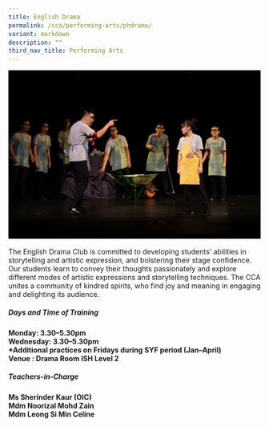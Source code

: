 ```yaml
---
title: English Drama
permalink: /cca/performing-arts/phdrama/
variant: markdown
description: ""
third_nav_title: Performing Arts
---
```

![](/images/2023images/CCAs%202023/englishdrama.jpg)

The English Drama Club is committed to developing students’ abilities in storytelling and artistic expression, and bolstering their stage confidence. Our students learn to convey their thoughts passionately and explore different modes of artistic expressions and storytelling techniques. The CCA unites a community of kindred spirits, who find joy and meaning in engaging and delighting its audience. 

<h5>Days and Time of Training </h5>

<b>Monday: 3.30–5.30pm <br>
Wednesday: 3.30–5.30pm <br>
*Additional practices on Fridays during SYF period (Jan–April) <br>
Venue : Drama Room ISH Level 2</b><br>

<h5>Teachers-in-Charge</h5>
<b>Ms Sherinder Kaur (OIC) <br>
Mdm Noorizal Mohd Zain<br>
Mdm Leong Si Min Celine<br></b>